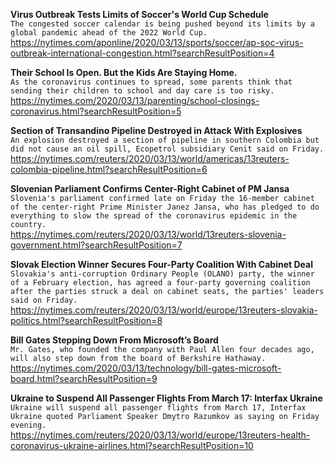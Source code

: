 **Virus Outbreak Tests Limits of Soccer's World Cup Schedule**\
`The congested soccer calendar is being pushed beyond its limits by a global pandemic ahead of the 2022 World Cup.`\
https://nytimes.com/aponline/2020/03/13/sports/soccer/ap-soc-virus-outbreak-international-congestion.html?searchResultPosition=4

**Their School Is Open. But the Kids Are Staying Home.**\
`As the coronavirus continues to spread, some parents think that sending their children to school and day care is too risky.`\
https://nytimes.com/2020/03/13/parenting/school-closings-coronavirus.html?searchResultPosition=5

**Section of Transandino Pipeline Destroyed in Attack With Explosives**\
`An explosion destroyed a section of pipeline in southern Colombia but did not cause an oil spill, Ecopetrol subsidiary Cenit said on Friday. `\
https://nytimes.com/reuters/2020/03/13/world/americas/13reuters-colombia-pipeline.html?searchResultPosition=6

**Slovenian Parliament Confirms Center-Right Cabinet of PM Jansa**\
`Slovenia's parliament confirmed late on Friday the 16-member cabinet of the center-right Prime Minister Janez Jansa, who has pledged to do everything to slow the spread of the coronavirus epidemic in the country.`\
https://nytimes.com/reuters/2020/03/13/world/13reuters-slovenia-government.html?searchResultPosition=7

**Slovak Election Winner Secures Four-Party Coalition With Cabinet Deal**\
`Slovakia's anti-corruption Ordinary People (OLANO) party, the winner of a February election, has agreed a four-party governing coalition after the parties struck a deal on cabinet seats, the parties' leaders said on Friday.`\
https://nytimes.com/reuters/2020/03/13/world/europe/13reuters-slovakia-politics.html?searchResultPosition=8

**Bill Gates Stepping Down From Microsoft’s Board**\
`Mr. Gates, who founded the company with Paul Allen four decades ago, will also step down from the board of Berkshire Hathaway.`\
https://nytimes.com/2020/03/13/technology/bill-gates-microsoft-board.html?searchResultPosition=9

**Ukraine to Suspend All Passenger Flights From March 17: Interfax Ukraine**\
`Ukraine will suspend all passenger flights from March 17, Interfax Ukraine quoted Parliament Speaker Dmytro Razumkov as saying on Friday evening. `\
https://nytimes.com/reuters/2020/03/13/world/europe/13reuters-health-coronavirus-ukraine-airlines.html?searchResultPosition=10

